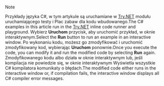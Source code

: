 
> [!NOTE]
> <span data-ttu-id="8a613-101">Przykłady języka C#, w tym artykule są uruchamiane w [Try.NET](https://try.dot.net) modułu uruchamiającego testy i Plac zabaw dla kodu wbudowanego.</span><span class="sxs-lookup"><span data-stu-id="8a613-101">The C# examples in this article run in the [Try.NET](https://try.dot.net) inline code runner and playground.</span></span> <span data-ttu-id="8a613-102">Wybierz **Uruchom** przycisk, aby uruchomić przykład, w oknie interaktywnym.</span><span class="sxs-lookup"><span data-stu-id="8a613-102">Select the **Run** button to run an example in an interactive window.</span></span> <span data-ttu-id="8a613-103">Po wykonaniu kodu, możesz go zmodyfikować i uruchomić zmodyfikowany kod, wybierając **Uruchom** ponownie.</span><span class="sxs-lookup"><span data-stu-id="8a613-103">Once you execute the code, you can modify it and run the modified code by selecting **Run** again.</span></span> <span data-ttu-id="8a613-104">Zmodyfikowanego kodu albo działa w oknie interaktywnym lub, jeśli kompilacja nie powiedzie się, w oknie interaktywnym Wyświetla wszystkie C# kompilatora komunikaty o błędach.</span><span class="sxs-lookup"><span data-stu-id="8a613-104">The modified code either runs in the interactive window or, if compilation fails, the interactive window displays all C# compiler error messages.</span></span>  
